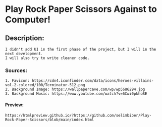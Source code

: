 # Play Rock Paper Scissors Against to Computer!

## Description:

    I didn't add UI in the first phase of the project, but I will in the next development.
    I will also try to write cleaner code.

### Sources:

    1. Favicon: https://cdn4.iconfinder.com/data/icons/heroes-villains-vol-2-colored/100/Terminator-512.png
    2. Background Image: https://wallpapercave.com/wp/wp5686294.jpg
    3. Background Music: https://www.youtube.com/watch?v=6Cwi0pkhoSE

#### Preview:

    https://htmlpreview.github.io/?https://github.com/selimbiber/Play-Rock-Paper-Scissors/blob/main/index.html

